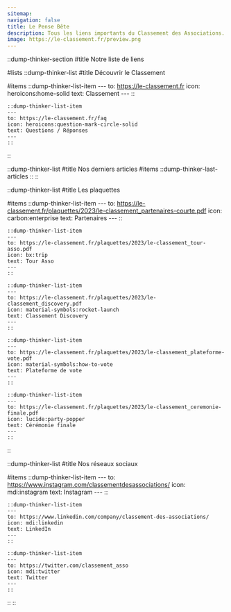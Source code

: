 ```yaml
---
sitemap:
navigation: false
title: Le Pense Bête
description: Tous les liens importants du Classement des Associations.
image: https://le-classement.fr/preview.png
---
```


::dump-thinker-section
#title
Notre liste de liens

#lists
  ::dump-thinker-list
  #title
  Découvrir le Classement

  #items
    ::dump-thinker-list-item
    ---
    to: https://le-classement.fr
    icon: heroicons:home-solid
    text: Classement
    ---
    ::

    ::dump-thinker-list-item
    ---
    to: https://le-classement.fr/faq
    icon: heroicons:question-mark-circle-solid
    text: Questions / Réponses
    ---
    ::
  ::

  ::dump-thinker-list
  #title
  Nos derniers articles
  #items
    ::dump-thinker-last-articles
    ::
  ::

  ::dump-thinker-list
  #title
  Les plaquettes

  #items
    ::dump-thinker-list-item
    ---
    to: https://le-classement.fr/plaquettes/2023/le-classement_partenaires-courte.pdf
    icon: carbon:enterprise
    text: Partenaires
    ---
    ::

    ::dump-thinker-list-item
    ---
    to: https://le-classement.fr/plaquettes/2023/le-classement_tour-asso.pdf
    icon: bx:trip
    text: Tour Asso
    ---
    ::

    ::dump-thinker-list-item
    ---
    to: https://le-classement.fr/plaquettes/2023/le-classement_discovery.pdf
    icon: material-symbols:rocket-launch
    text: Classement Discovery
    ---
    ::

    ::dump-thinker-list-item
    ---
    to: https://le-classement.fr/plaquettes/2023/le-classement_plateforme-vote.pdf
    icon: material-symbols:how-to-vote
    text: Plateforme de vote
    ---
    ::

    ::dump-thinker-list-item
    ---
    to: https://le-classement.fr/plaquettes/2023/le-classement_ceremonie-finale.pdf
    icon: lucide:party-popper
    text: Cérémonie finale
    ---
    ::
  ::

  ::dump-thinker-list
  #title
  Nos réseaux sociaux

  #items
    ::dump-thinker-list-item
    ---
    to: https://www.instagram.com/classementdesassociations/
    icon: mdi:instagram
    text: Instagram
    ---
    ::

    ::dump-thinker-list-item
    ---
    to: https://www.linkedin.com/company/classement-des-associations/
    icon: mdi:linkedin
    text: LinkedIn
    ---
    ::
    
    ::dump-thinker-list-item
    ---
    to: https://twitter.com/classement_asso
    icon: mdi:twitter
    text: Twitter
    ---
    ::
  ::
::
